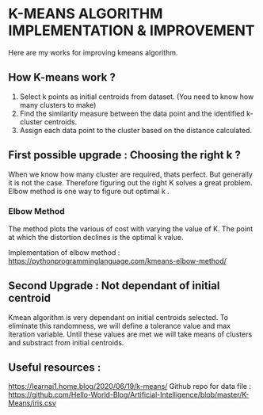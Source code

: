 # K-MEANS ALGORITHM IMPLEMENTATION & IMPROVEMENT
Here are my works for improving kmeans algorithm.

## How K-means work ?

1. Select k points as initial centroids from dataset. (You need to know how many clusters to make)
2. Find the similarity measure between the data point and the identified k-cluster centroids.
3. Assign each data point to the cluster based on the distance calculated.


## First possible upgrade  : Choosing the right k ?

When we know how many cluster are required, thats perfect. But generally it is not the case.
Therefore figuring out the right K solves a great problem. Elbow method is one way to figure out optimal k .

###  Elbow Method

The method plots the various of cost with varying the value of K.
The point at which the distortion declines is the optimal k value.

Implementation of elbow method :
https://pythonprogramminglanguage.com/kmeans-elbow-method/


## Second Upgrade : Not dependant of initial centroid

Kmean algorithm is very dependant on initial centroids selected. To eliminate this randomness, we will define a tolerance value and max iteration variable.
Until these values are met we will take means of clusters and substract from initial centroids.





## Useful resources :

https://learnai1.home.blog/2020/06/19/k-means/
Github repo for data file : https://github.com/Hello-World-Blog/Artificial-Intelligence/blob/master/K-Means/iris.csv